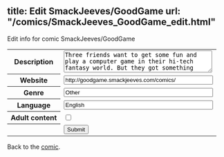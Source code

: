 title: Edit SmackJeeves/GoodGame
url: "/comics/SmackJeeves_GoodGame_edit.html"
---
Edit info for comic SmackJeeves/GoodGame

<form name="comic" action="http://gaepostmail.appspot.com/comic/" method="post">
<table class="comicinfo">
<tr>
<th>Description</th><td><textarea name="description" cols="40" rows="3">Three friends want to get some fun and play a computer game in their hi-tech fantasy world. But they got something wrong...</textarea></td>
</tr>
<tr>
<th>Website</th><td><input type="text" name="url" value="http://goodgame.smackjeeves.com/comics/" size="40"/></td>
</tr>
<tr>
<th>Genre</th><td><input type="text" name="genre" value="Other" size="40"/></td>
</tr>
<tr>
<th>Language</th><td><input type="text" name="language" value="English" size="40"/></td>
</tr>
<tr>
<th>Adult content</th><td><input type="checkbox" name="adult" value="adult" /></td>
</tr>
<tr>
<th></th><td>
<input type="hidden" name="comic" value="SmackJeeves_GoodGame" />
<input type="submit" name="submit" value="Submit" />
</td>
</tr>
</table>
</form>

Back to the [comic](SmackJeeves_GoodGame.html).
